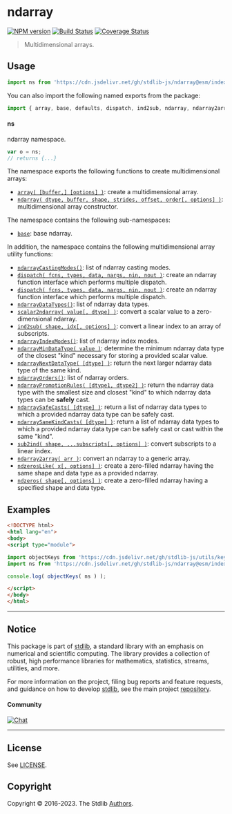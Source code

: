 <!--

@license Apache-2.0

Copyright (c) 2018 The Stdlib Authors.

Licensed under the Apache License, Version 2.0 (the "License");
you may not use this file except in compliance with the License.
You may obtain a copy of the License at

   http://www.apache.org/licenses/LICENSE-2.0

Unless required by applicable law or agreed to in writing, software
distributed under the License is distributed on an "AS IS" BASIS,
WITHOUT WARRANTIES OR CONDITIONS OF ANY KIND, either express or implied.
See the License for the specific language governing permissions and
limitations under the License.

-->

# ndarray

[![NPM version][npm-image]][npm-url] [![Build Status][test-image]][test-url] [![Coverage Status][coverage-image]][coverage-url] <!-- [![dependencies][dependencies-image]][dependencies-url] -->

> Multidimensional arrays.



<section class="usage">

## Usage

```javascript
import ns from 'https://cdn.jsdelivr.net/gh/stdlib-js/ndarray@esm/index.mjs';
```

You can also import the following named exports from the package:

```javascript
import { array, base, defaults, dispatch, ind2sub, ndarray, ndarray2array, ndarrayCastingModes, ndarrayDataTypes, ndarrayIndexModes, ndarrayMinDataType, ndarrayNextDataType, ndarrayOrders, ndarrayOutputDataTypePolicies, ndarrayPromotionRules, ndarraySafeCasts, ndarraySameKindCasts, ndempty, ndemptyLike, ndzeros, ndzerosLike, scalar2ndarray, sub2ind } from 'https://cdn.jsdelivr.net/gh/stdlib-js/ndarray@esm/index.mjs';
```

#### ns

ndarray namespace.

```javascript
var o = ns;
// returns {...}
```

The namespace exports the following functions to create multidimensional arrays:

<!-- <toc pattern="+(array|ctor)"> -->

<div class="namespace-toc">

-   <span class="signature">[`array( [buffer,] [options] )`][@stdlib/ndarray/array]</span><span class="delimiter">: </span><span class="description">create a multidimensional array.</span>
-   <span class="signature">[`ndarray( dtype, buffer, shape, strides, offset, order[, options] )`][@stdlib/ndarray/ctor]</span><span class="delimiter">: </span><span class="description">multidimensional array constructor.</span>

</div>

<!-- </toc> -->

The namespace contains the following sub-namespaces:

<!-- <toc pattern="base"> -->

<div class="namespace-toc">

-   <span class="signature">[`base`][@stdlib/ndarray/base]</span><span class="delimiter">: </span><span class="description">base ndarray.</span>

</div>

<!-- </toc> -->

In addition, the namespace contains the following multidimensional array utility functions:

<!-- <toc pattern="*" > -->

<div class="namespace-toc">

-   <span class="signature">[`ndarrayCastingModes()`][@stdlib/ndarray/casting-modes]</span><span class="delimiter">: </span><span class="description">list of ndarray casting modes.</span>
-   <span class="signature">[`dispatch( fcns, types, data, nargs, nin, nout )`][@stdlib/ndarray/dispatch]</span><span class="delimiter">: </span><span class="description">create an ndarray function interface which performs multiple dispatch.</span>
-   <span class="signature">[`dispatch( fcns, types, data, nargs, nin, nout )`][@stdlib/ndarray/dispatch]</span><span class="delimiter">: </span><span class="description">create an ndarray function interface which performs multiple dispatch.</span>
-   <span class="signature">[`ndarrayDataTypes()`][@stdlib/ndarray/dtypes]</span><span class="delimiter">: </span><span class="description">list of ndarray data types.</span>
-   <span class="signature">[`scalar2ndarray( value[, dtype] )`][@stdlib/ndarray/from-scalar]</span><span class="delimiter">: </span><span class="description">convert a scalar value to a zero-dimensional ndarray.</span>
-   <span class="signature">[`ind2sub( shape, idx[, options] )`][@stdlib/ndarray/ind2sub]</span><span class="delimiter">: </span><span class="description">convert a linear index to an array of subscripts.</span>
-   <span class="signature">[`ndarrayIndexModes()`][@stdlib/ndarray/index-modes]</span><span class="delimiter">: </span><span class="description">list of ndarray index modes.</span>
-   <span class="signature">[`ndarrayMinDataType( value )`][@stdlib/ndarray/min-dtype]</span><span class="delimiter">: </span><span class="description">determine the minimum ndarray data type of the closest "kind" necessary for storing a provided scalar value.</span>
-   <span class="signature">[`ndarrayNextDataType( [dtype] )`][@stdlib/ndarray/next-dtype]</span><span class="delimiter">: </span><span class="description">return the next larger ndarray data type of the same kind.</span>
-   <span class="signature">[`ndarrayOrders()`][@stdlib/ndarray/orders]</span><span class="delimiter">: </span><span class="description">list of ndarray orders.</span>
-   <span class="signature">[`ndarrayPromotionRules( [dtype1, dtype2] )`][@stdlib/ndarray/promotion-rules]</span><span class="delimiter">: </span><span class="description">return the ndarray data type with the smallest size and closest "kind" to which ndarray data types can be **safely** cast.</span>
-   <span class="signature">[`ndarraySafeCasts( [dtype] )`][@stdlib/ndarray/safe-casts]</span><span class="delimiter">: </span><span class="description">return a list of ndarray data types to which a provided ndarray data type can be safely cast.</span>
-   <span class="signature">[`ndarraySameKindCasts( [dtype] )`][@stdlib/ndarray/same-kind-casts]</span><span class="delimiter">: </span><span class="description">return a list of ndarray data types to which a provided ndarray data type can be safely cast or cast within the same "kind".</span>
-   <span class="signature">[`sub2ind( shape, ...subscripts[, options] )`][@stdlib/ndarray/sub2ind]</span><span class="delimiter">: </span><span class="description">convert subscripts to a linear index.</span>
-   <span class="signature">[`ndarray2array( arr )`][@stdlib/ndarray/to-array]</span><span class="delimiter">: </span><span class="description">convert an ndarray to a generic array.</span>
-   <span class="signature">[`ndzerosLike( x[, options] )`][@stdlib/ndarray/zeros-like]</span><span class="delimiter">: </span><span class="description">create a zero-filled ndarray having the same shape and data type as a provided ndarray.</span>
-   <span class="signature">[`ndzeros( shape[, options] )`][@stdlib/ndarray/zeros]</span><span class="delimiter">: </span><span class="description">create a zero-filled ndarray having a specified shape and data type.</span>

</div>

<!-- </toc> -->

</section>

<!-- /.usage -->

<section class="examples">

## Examples

<!-- TODO: better examples -->

<!-- eslint no-undef: "error" -->

```html
<!DOCTYPE html>
<html lang="en">
<body>
<script type="module">

import objectKeys from 'https://cdn.jsdelivr.net/gh/stdlib-js/utils/keys@esm/index.mjs';
import ns from 'https://cdn.jsdelivr.net/gh/stdlib-js/ndarray@esm/index.mjs';

console.log( objectKeys( ns ) );

</script>
</body>
</html>
```

</section>

<!-- /.examples -->

<!-- Section for related `stdlib` packages. Do not manually edit this section, as it is automatically populated. -->

<section class="related">

</section>

<!-- /.related -->

<!-- Section for all links. Make sure to keep an empty line after the `section` element and another before the `/section` close. -->


<section class="main-repo" >

* * *

## Notice

This package is part of [stdlib][stdlib], a standard library with an emphasis on numerical and scientific computing. The library provides a collection of robust, high performance libraries for mathematics, statistics, streams, utilities, and more.

For more information on the project, filing bug reports and feature requests, and guidance on how to develop [stdlib][stdlib], see the main project [repository][stdlib].

#### Community

[![Chat][chat-image]][chat-url]

---

## License

See [LICENSE][stdlib-license].


## Copyright

Copyright &copy; 2016-2023. The Stdlib [Authors][stdlib-authors].

</section>

<!-- /.stdlib -->

<!-- Section for all links. Make sure to keep an empty line after the `section` element and another before the `/section` close. -->

<section class="links">

[npm-image]: http://img.shields.io/npm/v/@stdlib/ndarray.svg
[npm-url]: https://npmjs.org/package/@stdlib/ndarray

[test-image]: https://github.com/stdlib-js/ndarray/actions/workflows/test.yml/badge.svg?branch=main
[test-url]: https://github.com/stdlib-js/ndarray/actions/workflows/test.yml?query=branch:main

[coverage-image]: https://img.shields.io/codecov/c/github/stdlib-js/ndarray/main.svg
[coverage-url]: https://codecov.io/github/stdlib-js/ndarray?branch=main

<!--

[dependencies-image]: https://img.shields.io/david/stdlib-js/ndarray.svg
[dependencies-url]: https://david-dm.org/stdlib-js/ndarray/main

-->

[chat-image]: https://img.shields.io/gitter/room/stdlib-js/stdlib.svg
[chat-url]: https://app.gitter.im/#/room/#stdlib-js_stdlib:gitter.im

[stdlib]: https://github.com/stdlib-js/stdlib

[stdlib-authors]: https://github.com/stdlib-js/stdlib/graphs/contributors

[umd]: https://github.com/umdjs/umd
[es-module]: https://developer.mozilla.org/en-US/docs/Web/JavaScript/Guide/Modules

[deno-url]: https://github.com/stdlib-js/ndarray/tree/deno
[umd-url]: https://github.com/stdlib-js/ndarray/tree/umd
[esm-url]: https://github.com/stdlib-js/ndarray/tree/esm
[branches-url]: https://github.com/stdlib-js/ndarray/blob/main/branches.md

[stdlib-license]: https://raw.githubusercontent.com/stdlib-js/ndarray/main/LICENSE

<!-- <toc-links> -->

[@stdlib/ndarray/casting-modes]: https://github.com/stdlib-js/ndarray/tree/main/casting-modes

[@stdlib/ndarray/dispatch]: https://github.com/stdlib-js/ndarray/tree/main/dispatch

[@stdlib/ndarray/dtypes]: https://github.com/stdlib-js/ndarray/tree/main/dtypes

[@stdlib/ndarray/from-scalar]: https://github.com/stdlib-js/ndarray/tree/main/from-scalar

[@stdlib/ndarray/ind2sub]: https://github.com/stdlib-js/ndarray/tree/main/ind2sub

[@stdlib/ndarray/index-modes]: https://github.com/stdlib-js/ndarray/tree/main/index-modes

[@stdlib/ndarray/min-dtype]: https://github.com/stdlib-js/ndarray/tree/main/min-dtype

[@stdlib/ndarray/next-dtype]: https://github.com/stdlib-js/ndarray/tree/main/next-dtype

[@stdlib/ndarray/orders]: https://github.com/stdlib-js/ndarray/tree/main/orders

[@stdlib/ndarray/promotion-rules]: https://github.com/stdlib-js/ndarray/tree/main/promotion-rules

[@stdlib/ndarray/safe-casts]: https://github.com/stdlib-js/ndarray/tree/main/safe-casts

[@stdlib/ndarray/same-kind-casts]: https://github.com/stdlib-js/ndarray/tree/main/same-kind-casts

[@stdlib/ndarray/sub2ind]: https://github.com/stdlib-js/ndarray/tree/main/sub2ind

[@stdlib/ndarray/to-array]: https://github.com/stdlib-js/ndarray/tree/main/to-array

[@stdlib/ndarray/zeros-like]: https://github.com/stdlib-js/ndarray/tree/main/zeros-like

[@stdlib/ndarray/zeros]: https://github.com/stdlib-js/ndarray/tree/main/zeros

[@stdlib/ndarray/base]: https://github.com/stdlib-js/ndarray/tree/main/base

[@stdlib/ndarray/array]: https://github.com/stdlib-js/ndarray/tree/main/array

[@stdlib/ndarray/ctor]: https://github.com/stdlib-js/ndarray/tree/main/ctor

<!-- </toc-links> -->

</section>

<!-- /.links -->
